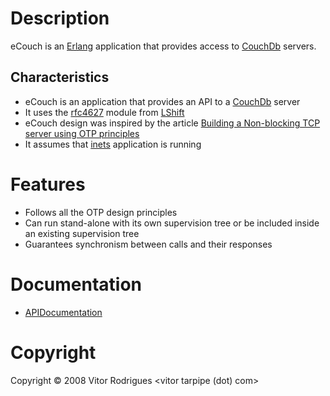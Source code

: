 # Description #

eCouch is an [Erlang](http://www.erlang.org/) application that provides access to [CouchDb](http://couchdb.org/) servers.

## Characteristics ##

  * eCouch is an application that provides an API to a [CouchDb](http://couchdb.org/) server
  * It uses the [rfc4627](http://www.lshift.net/blog/2007/02/17/json-and-json-rpc-for-erlang) module from [LShift](http://www.lshift.net/)
  * eCouch design was inspired by the article [Building a Non-blocking TCP server using OTP principles](http://www.trapexit.org/Building_a_Non-blocking_TCP_server_using_OTP_principles)
  * It assumes that [inets](http://www.erlang.org/doc/apps/inets/index.html) application is running

# Features #

  * Follows all the OTP design principles
  * Can run stand-alone with its own supervision tree or be included inside an existing supervision tree
  * Guarantees synchronism between calls and their responses

# Documentation #

  * [APIDocumentation](APIDocumentation.md)

# Copyright #

Copyright © 2008 Vitor Rodrigues <vitor tarpipe (dot) com>